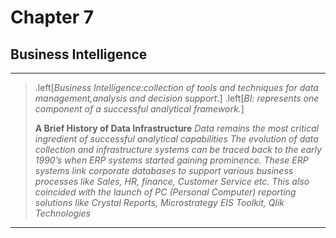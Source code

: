 


# Chapter 7
## Business Intelligence
---
>.left[*Business Intelligence:collection of tools and techniques for data management,analysis and decision support*.]
>.left[*BI: represents one component of a successful analytical framework.*]
>
>**A Brief History of Data Infrastructure**
>*Data remains the most critical ingredient of successful analytical capabilities 
> The evolution of data collection and infrastructure systems can be
> traced back to the early 1990’s when ERP systems started gaining prominence.
> These ERP systems link corporate databases to support various business processes
> like Sales, HR, finance, Customer Service etc. This also coincided with the launch of PC (Personal Computer)
> reporting solutions like Crystal Reports, Microstrategy EIS Toolkit, Qlik
> Technologies*


---
